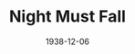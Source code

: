 ---
title: Night Must Fall
date: 1938-12-06
closing_date: 1938-12-09
layout: productions
playbill:
Theatre: Theatre Jacksonville
Venue: Little Theatre
cast:
- Dora Parcoe: Agatha Smith
- Mrs. Bramson: Dorothy Harlan
- Dan: E.S. Beauchamp-Nobbs
- Mrs. Terence: Emma Sue Mcleod
- Nurse Libby: Grace Martin
- The Lord Chief Justice: Isaac Peiser
- Olivia Grayne: Margery Jones
- Hubert Laurie: Roy Meischner
- Inspector Belize: William W. Frazier
crew:
- Make-up:
  - Everett Dwight
  - Mrs. Everett Dwight
- Staging:
  - Alex Pillsbury
  - Fred Bucky, Jr.
  - Hall Harris
  - Jesse Hoagland
  - P.G. Camp
  - Ray Williams
- Director: Huron L. Blyden
- Props: Mrs. H. Ward Preston
- Lighting: Roy Hill
orchestra:
---